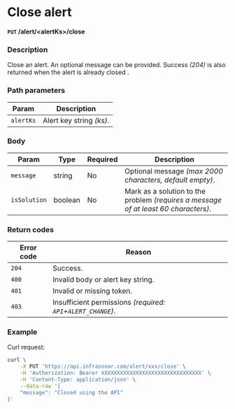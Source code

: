 # Close alert
**`PUT` /alert/<alertKs\>/close**

### Description
Close an alert. An optional message can be provided. Success _(204)_ is also returned when the alert is already closed .


### Path parameters
Param               | Description
--------------------|-------------
`alertKs`           | Alert key string _(ks)_.

### Body
Param           | Type      | Required  | Description
----------------|-----------|-----------|-------------
`message`       | string    | No        | Optional message _(max 2000 characters, default empty)_.
`isSolution`    | boolean   | No        | Mark as a solution to the problem _(requires a message of at least 60 characters)_.

### Return codes
Error code  | Reason
------------|--------
`204`       | Success.
`400`       | Invalid body or alert key string.
`401`       | Invalid or missing token.
`403`       | Insufficient permissions _(required: `API`+`ALERT_CHANGE`)_.

### Example
Curl request:
```bash
curl \
    -X PUT 'https://api.infrasonar.com/alert/xxx/close' \
    -H 'Authorization: Bearer XXXXXXXXXXXXXXXXXXXXXXXXXXXXXXXX' \
    -H 'Content-Type: application/json' \
    --data-raw '{
    "message": "Closed using the API"
}'
```
